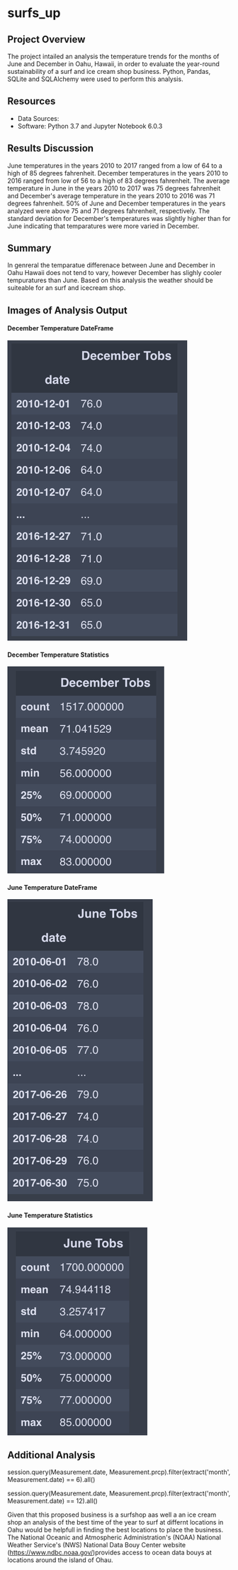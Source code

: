 # surfs_up

## Project Overview 
The project intailed an analysis the temperature trends for the months of June and December in Oahu, Hawaii, in order to evaluate the year-round sustainability of a surf and ice cream shop business. Python, Pandas, SQLite and SQLAlchemy were used to perform this analysis.

## Resources
- Data Sources: 
- Software: Python 3.7 and Jupyter Notebook 6.0.3

## Results Discussion

June temperatures in the years 2010 to 2017 ranged from a low of 64 to a high of 85 degrees fahrenheit. December temperatures in the years 2010 to 2016 ranged from low of 56 to a high of 83 degrees fahrenheit. The average temperature in June in the years 2010 to 2017 was 75 degrees fahrenheit and December's average temperature in the years 2010 to 2016 was 71 degrees fahrenheit. 50% of June and December temperatures in the years analyzed were above 75 and 71 degrees fahrenheit, respectively. The standard deviation for December's temperatures was slightly higher than for June indicating that temparatures were more varied in December. 


## Summary
In genreral the temparatue differenace between June and December in Oahu Hawaii does not tend to vary, however December has slighly cooler tempuratures than June. Based on this analysis the weather should be suiteable for an surf and icecream shop.

## Images of Analysis Output

#### December Temperature DateFrame
![image](https://github.com/blueschistrocks/surfs_up/blob/b3beec2a22bf9fd85057370fdcd90ac957234de5/Images/Dec_temp_df.png)<br>
#### December Temperature Statistics
![image](https://github.com/blueschistrocks/surfs_up/blob/b3beec2a22bf9fd85057370fdcd90ac957234de5/Images/Dec_temp_stats.png)<br>
#### June Temperature DateFrame
![image](https://github.com/blueschistrocks/surfs_up/blob/b3beec2a22bf9fd85057370fdcd90ac957234de5/Images/June_temp_df.png)<br>
#### June Temperature Statistics
![image](https://github.com/blueschistrocks/surfs_up/blob/b3beec2a22bf9fd85057370fdcd90ac957234de5/Images/June_temp_stats.png)<br>

## Additional Analysis

  session.query(Measurement.date, Measurement.prcp).filter(extract('month', Measurement.date) == 6).all()

  session.query(Measurement.date, Measurement.prcp).filter(extract('month', Measurement.date) == 12).all()


Given that this proposed business is a surfshop aas well a an ice cream shop an analysis of the best time of the year to surf at differnt locations in Oahu would be helpfull in finding the best locations to place the business. The National Oceanic and Atmospheric Administration's (NOAA) National Weather Service's (NWS) National Data Bouy Center website (https://www.ndbc.noaa.gov/)provides access to ocean data bouys at locations around the island of Ohau.



